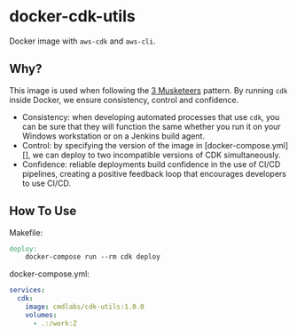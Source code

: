 # docker-cdk-utils

Docker image with `aws-cdk` and `aws-cli`.

## Why?

This image is used when following the [3 Musketeers] pattern. By running `cdk` inside Docker, we ensure consistency, control and confidence.

  * Consistency: when developing automated processes that use `cdk`, you can be sure that they will function the same whether you run it on your Windows workstation or on a Jenkins build agent.
  * Control: by specifying the version of the image in [docker-compose.yml][], we can deploy to two incompatible versions of CDK simultaneously.
  * Confidence: reliable deployments build confidence in the use of CI/CD pipelines, creating a positive feedback loop that encourages developers to use CI/CD.

[3 Musketeers]: https://3musketeers.io/

## How To Use

Makefile:
```Makefile
deploy:
	docker-compose run --rm cdk deploy
```

docker-compose.yml:
```yaml
services:
  cdk:
    image: cmdlabs/cdk-utils:1.0.0
    volumes:
      - .:/work:Z
```
